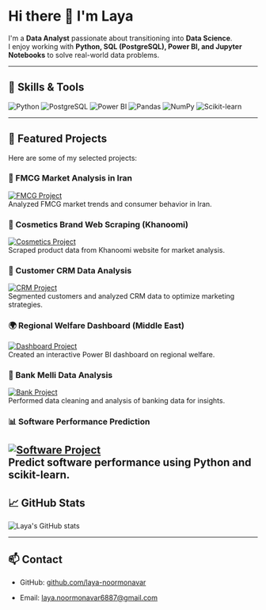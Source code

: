 # Hi there 👋 I'm Laya

I'm a **Data Analyst** passionate about transitioning into **Data Science**.  
I enjoy working with **Python, SQL (PostgreSQL), Power BI, and Jupyter Notebooks** to solve real-world data problems.  


---

## 🔹 Skills & Tools
![Python](https://img.shields.io/badge/Python-3776AB?style=flat&logo=python&logoColor=white)
![PostgreSQL](https://img.shields.io/badge/PostgreSQL-316192?style=flat&logo=postgresql&logoColor=white)
![Power BI](https://img.shields.io/badge/Power%20BI-F2C811?style=flat&logo=power-bi&logoColor=white)
![Pandas](https://img.shields.io/badge/Pandas-150458?style=flat&logo=pandas&logoColor=white)
![NumPy](https://img.shields.io/badge/NumPy-013243?style=flat&logo=numpy&logoColor=white)
![Scikit-learn](https://img.shields.io/badge/Scikit--learn-F7931E?style=flat&logo=scikit-learn&logoColor=white)

---

## 🔹 Featured Projects
Here are some of my selected projects:

 ### 🛒 FMCG Market Analysis in Iran
[![FMCG Project](./fmcg-market-analysis/preview.gif)](./fmcg-market-analysis)  
Analyzed FMCG market trends and consumer behavior in Iran. 

### 💄 Cosmetics Brand Web Scraping (Khanoomi)
[![Cosmetics Project](./cosmetics-scraping-khanoomi/preview.gif)](./cosmetics-scraping-khanoomi)  
Scraped product data from Khanoomi website for market analysis.  

 ### 👥 Customer CRM Data Analysis
[![CRM Project](./customer-crm-data-analysis/preview.gif)](./customer-crm-data-analysis)  
Segmented customers and analyzed CRM data to optimize marketing strategies.

### 🌍 Regional Welfare Dashboard (Middle East)
[![Dashboard Project](./regional-welfare-dashboard/preview.gif)](./regional-welfare-dashboard)  
Created an interactive Power BI dashboard on regional welfare.  

### 🏦 Bank Melli Data Analysis
[![Bank Project](./bank-melli-data-analysis/preview.gif)](./bank-melli-data-analysis)  
Performed data cleaning and analysis of banking data for insights.  

### 📊 Software Performance Prediction
[![Software Project](./software-performance-regression/preview.gif)](./software-performance-regression)  
Predict software performance using Python and scikit-learn. 
---

## 📈 GitHub Stats
![Laya's GitHub stats](https://github-readme-stats.vercel.app/api?username=laya-noormonavar&show_icons=true&theme=radical)

---

## 📫 Contact
- GitHub: [github.com/laya-noormonavar](https://github.com/lenia-data)  

- Email: laya.noormonavar6887@gmail.com
